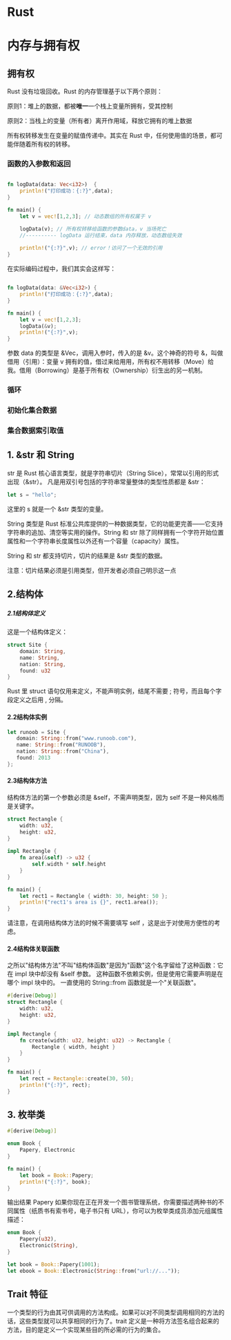 # Rust

# 内存与拥有权

## 拥有权

Rust 没有垃圾回收。Rust 的内存管理基于以下两个原则：

原则1：堆上的数据，都被**唯一**一个栈上变量所拥有，受其控制

原则2：当栈上的变量（所有者）离开作用域，释放它拥有的堆上数据

所有权转移发生在变量的赋值传递中。其实在 Rust 中，任何使用值的场景，都可能伴随着所有权的转移。

### 函数的入参数和返回

```rust

fn logData(data: Vec<i32>)  {
    println!("打印成功：{:?}",data);
}

fn main() {
    let v = vec![1,2,3]; // 动态数组的所有权属于 v

    logData(v); // 所有权转移给函数的参数data，v 当场死亡
    //---------- logData 运行结束，data 内存释放，动态数组失效
    
    println!("{:?}",v); // error！访问了一个无效的引用
}

```

在实际编码过程中，我们其实会这样写：


```rust

fn logData(data: &Vec<i32>) {
    println!("打印成功：{:?}",data);
}

fn main() {
    let v = vec![1,2,3];
    logData(&v);
    println!("{:?}",v);
}

```

参数 data 的类型是 &Vec<i32>，调用入参时，传入的是 &v。这个神奇的符号 &，叫做借用（引用）：变量 v 拥有的值，借过来给用用，所有权不用转移（Move）给我。借用（Borrowing）是基于所有权（Ownership）衍生出的另一机制。


### 循环


### 初始化集合数据



### 集合数据索引取值


## 1. &str 和 String
str 是 Rust 核心语言类型，就是字符串切片（String Slice），常常以引用的形式出现（&str）。
凡是用双引号包括的字符串常量整体的类型性质都是 &str：
```rust
let s = "hello";
```
这里的 s 就是一个 &str 类型的变量。

String 类型是 Rust 标准公共库提供的一种数据类型，它的功能更完善——它支持字符串的追加、清空等实用的操作。String 和 str 除了同样拥有一个字符开始位置属性和一个字符串长度属性以外还有一个容量（capacity）属性。

String 和 str 都支持切片，切片的结果是 &str 类型的数据。

注意：切片结果必须是引用类型，但开发者必须自己明示这一点

## 2.结构体
##### 2.1结构体定义
这是一个结构体定义：
```rust
struct Site {
    domain: String,
    name: String,
    nation: String,
    found: u32
}
```
 Rust 里 struct 语句仅用来定义，不能声明实例，结尾不需要 ; 符号，而且每个字段定义之后用 , 分隔。
 #### 2.2结构体实例
 ```rust
 let runoob = Site {
    domain: String::from("www.runoob.com"),
    name: String::from("RUNOOB"),
    nation: String::from("China"),
    found: 2013
};
 ```
 
#### 2.3结构体方法
结构体方法的第一个参数必须是 &self，不需声明类型，因为 self 不是一种风格而是关键字。
```rust
struct Rectangle {
    width: u32,
    height: u32,
}
   
impl Rectangle {
    fn area(&self) -> u32 {
        self.width * self.height
    }
}

fn main() {
    let rect1 = Rectangle { width: 30, height: 50 };
    println!("rect1's area is {}", rect1.area());
}
```
请注意，在调用结构体方法的时候不需要填写 self ，这是出于对使用方便性的考虑。

#### 2.4结构体关联函数
之所以"结构体方法"不叫"结构体函数"是因为"函数"这个名字留给了这种函数：它在 impl 块中却没有 &self 参数。
这种函数不依赖实例，但是使用它需要声明是在哪个 impl 块中的。
一直使用的 String::from 函数就是一个"关联函数"。
```rust
#[derive(Debug)]
struct Rectangle {
    width: u32,
    height: u32,
}

impl Rectangle {
    fn create(width: u32, height: u32) -> Rectangle {
        Rectangle { width, height }
    }
}

fn main() {
    let rect = Rectangle::create(30, 50);
    println!("{:?}", rect);
}
```
## 3. 枚举类
```rust
#[derive(Debug)]

enum Book {
    Papery, Electronic
}

fn main() {
    let book = Book::Papery;
    println!("{:?}", book);
}
```
输出结果 Papery
如果你现在正在开发一个图书管理系统，你需要描述两种书的不同属性（纸质书有索书号，电子书只有 URL），你可以为枚举类成员添加元组属性描述：
```rust
enum Book {
    Papery(u32),
    Electronic(String),
}

let book = Book::Papery(1001);
let ebook = Book::Electronic(String::from("url://..."));
```

## Trait 特征
一个类型的行为由其可供调用的方法构成。如果可以对不同类型调用相同的方法的话，这些类型就可以共享相同的行为了。trait 定义是一种将方法签名组合起来的方法，目的是定义一个实现某些目的所必需的行为的集合。